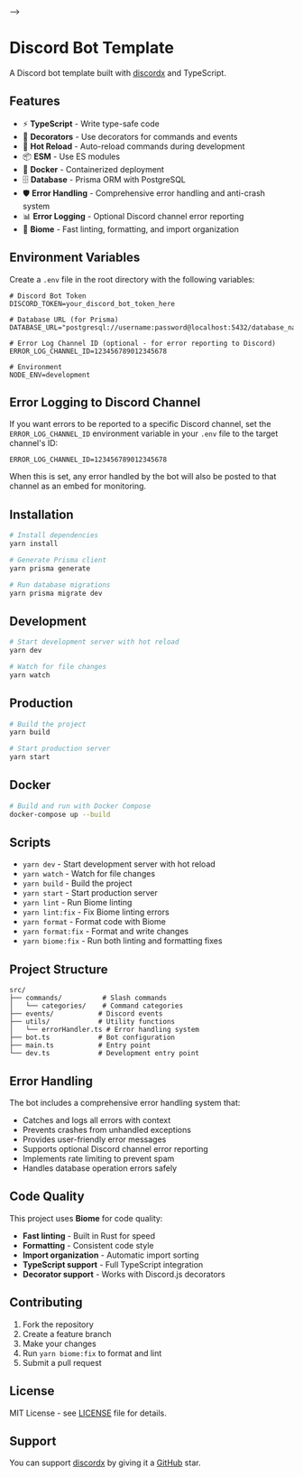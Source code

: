 <!-- <div>
  <p align="center">
    <a href="https://discordx.js.org" target="_blank" rel="nofollow">
      <img src="https://discordx.js.org/discordx.svg" width="546" />
    </a>
  </p>
  <p align="center">
    <a href="https://discordx.js.org/discord"
      ><img
        src="https://img.shields.io/discord/874802018361950248?color=5865F2&logo=discord&logoColor=white"
        alt="Discord server"
    /></a>
    <a href="https://www.npmjs.com/package/discordx"
      ><img
        src="https://img.shields.io/npm/v/discordx.svg?maxAge=3600"
        alt="NPM version"
    /></a>
    <a href="https://www.npmjs.com/package/discordx"
      ><img
        src="https://img.shields.io/npm/dt/discordx.svg?maxAge=3600"
        alt="NPM downloads"
    /></a>
    <a href="https://github.com/discordx-ts/discordx/actions"
      ><img
        src="https://github.com/discordx-ts/discordx/workflows/Build/badge.svg"
        alt="Build status"
    /></a>
    <a href="https://www.paypal.me/vijayxmeena"
      ><img
        src="https://img.shields.io/badge/donate-paypal-F96854.svg"
        alt="paypal"
    /></a>
  </p>
  <p align="center">
    <b> Create a discord bot with TypeScript and Decorators! </b>
  </p>
</div> -->

<!-- # 📖 Introduction

This project uses discordx and Discord.js to create a template for all future AT bots.

## 🏗 Development

```bash
yarn install
yarn dev
```

If you want to use [Nodemon](https://nodemon.io/) to auto-reload while in development:

```bash
yarn watch
```

## 💻 Production

```bash
yarn install --production
yarn build
yarn start
```

## 🐋 Docker

To start your application:

```bash
docker-compose up -d
```

To shut down your application:

```bash
docker-compose down
```

To view your application's logs:

```bash
docker-compose logs
```

For the full command list please view the [Docker Documentation](https://docs.docker.com/engine/reference/commandline/cli/).

## 📜 Documentation

- [discordx.js.org](https://discordx.js.org)
- [Tutorials (dev.to)](https://dev.to/samarmeena/series/14317)

## ☎️ Need help?

- [Check frequently asked questions](https://discordx.js.org/docs/faq)
- [Check examples](https://github.com/discordx-ts/discordx/tree/main/packages/discordx/examples)
- Ask in the community [Discord server](https://discordx.js.org/discord)

## 💖 Thank you

You can support [discordx](https://www.npmjs.com/package/discordx) by giving it a [GitHub](https://github.com/discordx-ts/discordx) star. --> -->

# Discord Bot Template

A Discord bot template built with [discordx](https://discordx.js.org) and TypeScript.

## Features

- ⚡ **TypeScript** - Write type-safe code
- 🎯 **Decorators** - Use decorators for commands and events
- 🔧 **Hot Reload** - Auto-reload commands during development
- 📦 **ESM** - Use ES modules
- 🐳 **Docker** - Containerized deployment
- 🗄️ **Database** - Prisma ORM with PostgreSQL
- 🛡️ **Error Handling** - Comprehensive error handling and anti-crash system
- 📊 **Error Logging** - Optional Discord channel error reporting
- 🧹 **Biome** - Fast linting, formatting, and import organization

## Environment Variables

Create a `.env` file in the root directory with the following variables:

```properties
# Discord Bot Token
DISCORD_TOKEN=your_discord_bot_token_here

# Database URL (for Prisma)
DATABASE_URL="postgresql://username:password@localhost:5432/database_name"

# Error Log Channel ID (optional - for error reporting to Discord)
ERROR_LOG_CHANNEL_ID=123456789012345678

# Environment
NODE_ENV=development
```

## Error Logging to Discord Channel

If you want errors to be reported to a specific Discord channel, set the `ERROR_LOG_CHANNEL_ID` environment variable in your `.env` file to the target channel's ID:

```properties
ERROR_LOG_CHANNEL_ID=123456789012345678
```

When this is set, any error handled by the bot will also be posted to that channel as an embed for monitoring.

## Installation

```bash
# Install dependencies
yarn install

# Generate Prisma client
yarn prisma generate

# Run database migrations
yarn prisma migrate dev
```

## Development

```bash
# Start development server with hot reload
yarn dev

# Watch for file changes
yarn watch
```

## Production

```bash
# Build the project
yarn build

# Start production server
yarn start
```

## Docker

```bash
# Build and run with Docker Compose
docker-compose up --build
```

## Scripts

- `yarn dev` - Start development server with hot reload
- `yarn watch` - Watch for file changes
- `yarn build` - Build the project
- `yarn start` - Start production server
- `yarn lint` - Run Biome linting
- `yarn lint:fix` - Fix Biome linting errors
- `yarn format` - Format code with Biome
- `yarn format:fix` - Format and write changes
- `yarn biome:fix` - Run both linting and formatting fixes

## Project Structure

```plaintext
src/
├── commands/          # Slash commands
│   └── categories/    # Command categories
├── events/           # Discord events
├── utils/            # Utility functions
│   └── errorHandler.ts # Error handling system
├── bot.ts            # Bot configuration
├── main.ts           # Entry point
└── dev.ts            # Development entry point
```

## Error Handling

The bot includes a comprehensive error handling system that:

- Catches and logs all errors with context
- Prevents crashes from unhandled exceptions
- Provides user-friendly error messages
- Supports optional Discord channel error reporting
- Implements rate limiting to prevent spam
- Handles database operation errors safely

## Code Quality

This project uses **Biome** for code quality:

- **Fast linting** - Built in Rust for speed
- **Formatting** - Consistent code style
- **Import organization** - Automatic import sorting
- **TypeScript support** - Full TypeScript integration
- **Decorator support** - Works with Discord.js decorators

## Contributing

1. Fork the repository
2. Create a feature branch
3. Make your changes
4. Run `yarn biome:fix` to format and lint
5. Submit a pull request

## License

MIT License - see [LICENSE](LICENSE) file for details.

## Support

You can support [discordx](https://www.npmjs.com/package/discordx) by giving it a [GitHub](https://github.com/discordx-ts/discordx) star.
